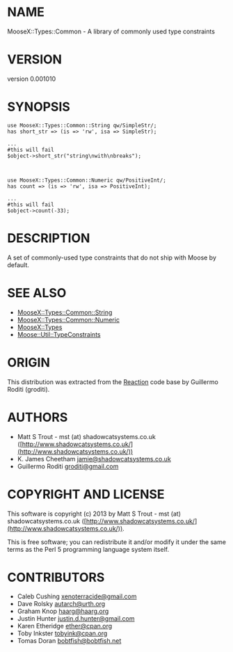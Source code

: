 # NAME

MooseX::Types::Common - A library of commonly used type constraints

# VERSION

version 0.001010

# SYNOPSIS

    use MooseX::Types::Common::String qw/SimpleStr/;
    has short_str => (is => 'rw', isa => SimpleStr);

    ...
    #this will fail
    $object->short_str("string\nwith\nbreaks");



    use MooseX::Types::Common::Numeric qw/PositiveInt/;
    has count => (is => 'rw', isa => PositiveInt);

    ...
    #this will fail
    $object->count(-33);

# DESCRIPTION

A set of commonly-used type constraints that do not ship with Moose by default.

# SEE ALSO

- [MooseX::Types::Common::String](https://metacpan.org/pod/MooseX::Types::Common::String)
- [MooseX::Types::Common::Numeric](https://metacpan.org/pod/MooseX::Types::Common::Numeric)
- [MooseX::Types](https://metacpan.org/pod/MooseX::Types)
- [Moose::Util::TypeConstraints](https://metacpan.org/pod/Moose::Util::TypeConstraints)

# ORIGIN

This distribution was extracted from the [Reaction](https://metacpan.org/pod/Reaction) code base by Guillermo
Roditi (groditi).

# AUTHORS

- Matt S Trout - mst (at) shadowcatsystems.co.uk ([http://www.shadowcatsystems.co.uk/](http://www.shadowcatsystems.co.uk/))
- K. James Cheetham <jamie@shadowcatsystems.co.uk>
- Guillermo Roditi <groditi@gmail.com>

# COPYRIGHT AND LICENSE

This software is copyright (c) 2013 by Matt S Trout - mst (at) shadowcatsystems.co.uk ([http://www.shadowcatsystems.co.uk/](http://www.shadowcatsystems.co.uk/)).

This is free software; you can redistribute it and/or modify it under
the same terms as the Perl 5 programming language system itself.

# CONTRIBUTORS

- Caleb Cushing <xenoterracide@gmail.com>
- Dave Rolsky <autarch@urth.org>
- Graham Knop <haarg@haarg.org>
- Justin Hunter <justin.d.hunter@gmail.com>
- Karen Etheridge <ether@cpan.org>
- Toby Inkster <tobyink@cpan.org>
- Tomas Doran <bobtfish@bobtfish.net>
